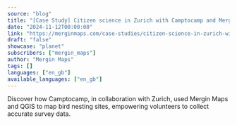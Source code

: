 ```yaml
---
source: "blog"
title: "[Case Study] Citizen science in Zurich with Camptocamp and Mergin Maps"
date: "2024-11-12T00:00:00"
link: "https://merginmaps.com/case-studies/citizen-science-in-zurich-with-camptocamp-and-mergin-maps?utm_source=qgis"
draft: "false"
showcase: "planet"
subscribers: ["mergin_maps"]
author: "Mergin Maps"
tags: []
languages: ["en_gb"]
available_languages: ["en_gb"]
---
```


Discover how Camptocamp, in collaboration with Zurich, used Mergin Maps and QGIS to map bird nesting sites, empowering volunteers to collect accurate survey data.
